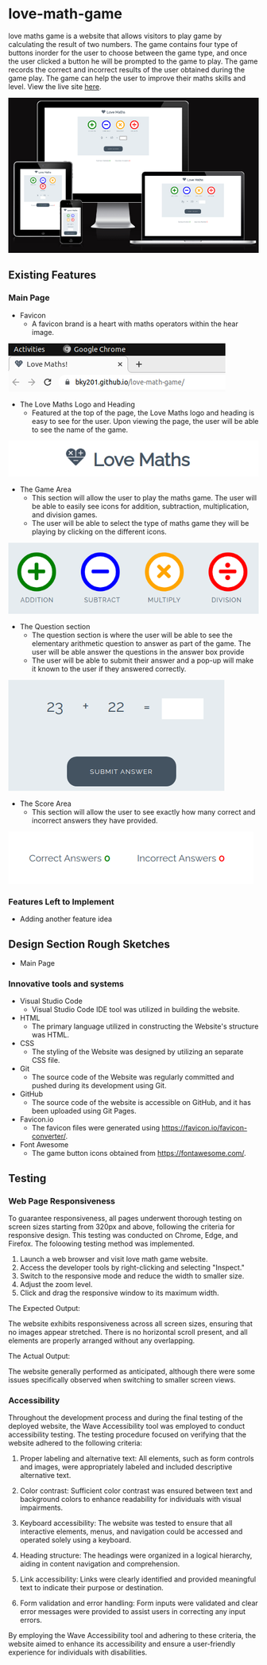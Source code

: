 # love-math-game

love maths game is a website that allows visitors to play game by calculating the result of two numbers. The game contains four type of buttons inorder for the user to choose between the game type, and once the user clicked a button he will  be prompted to the game to play. The game records the correct and incorrect results of the user obtained during the game play. The game can help the user to improve their maths skills and level. View the live site [here](https://bky201.github.io/love-math-game/). 

![alt text](assets/images/responsive.png)

## Existing Features

### Main Page
* Favicon 
  * A favicon brand is a heart with maths operators within the hear image.

![alt text](assets/images/favicon.png)

* The Love Maths Logo and Heading
  * Featured at the top of the page, the Love Maths logo and heading is easy to see for the user. Upon viewing the page, the user will be able to see the name of the game.

  
![alt text](assets/images/heading.png)

* The Game Area
  * This section will allow the user to play the maths game. The user will be able to easily see icons for addition, subtraction, multiplication, and division games.
  * The user will be able to select the type of maths game they will be playing by clicking on the different icons.

![alt text](assets/images/game-type.png)

* The Question section
  * The question section is where the user will be able to see the elementary arithmetic question to answer as part of the game. The user will be able answer the questions in the answer box provide
  * The user will be able to submit their answer and a pop-up will make it known to the user if they answered correctly.


![alt text](assets/images/game.png)

* The Score Area
  * This section will allow the user to see exactly how many correct and incorrect answers they have provided.

![alt text](assets/images/sccore.png)

### Features Left to Implement

* Adding another feature idea

## Design Section Rough Sketches
* Main Page

### Innovative tools and systems

* Visual Studio Code
  * Visual Studio Code IDE tool was utilized in building the website. 
* HTML
  * The primary language utilized in constructing the Website's structure was HTML.
* CSS
  * The styling of the Website was designed by utilizing an separate CSS file.
* Git
  * The source code of the Website was regularly committed and pushed during its development using Git.  
* GitHub
  * The source code of the website is accessible on GitHub, and it has been uploaded using Git Pages.  
* Favicon.io
  * The favicon files were generated using https://favicon.io/favicon-converter/.  
* Font Awesome
  * The game button icons obtained from https://fontawesome.com/.  

## Testing

### Web Page Responsiveness

To guarantee responsiveness, all pages underwent thorough testing on screen sizes starting from 320px and above, following the criteria for responsive design. This testing was conducted on Chrome, Edge, and Firefox.
The foloowing testing method was implemented.
1. Launch a web browser and visit love math game website.
2. Access the developer tools by right-clicking and selecting "Inspect."
3. Switch to the responsive mode and reduce the width to smaller size.
4. Adjust the zoom level.
5. Click and drag the responsive window to its maximum width.

The Expected Output:

The website exhibits responsiveness across all screen sizes, ensuring that no images appear stretched. There is no horizontal scroll present, and all elements are properly arranged without any overlapping.

The Actual Output:

The website generally performed as anticipated, although there were some issues specifically observed when switching to smaller screen views.

### Accessibility

Throughout the development process and during the final testing of the deployed website, the Wave Accessibility tool was employed to conduct accessibility testing. The testing procedure focused on verifying that the website adhered to the following criteria:

1. Proper labeling and alternative text: All elements, such as form controls and images, were appropriately labeled and included descriptive alternative text.

2. Color contrast: Sufficient color contrast was ensured between text and background colors to enhance readability for individuals with visual impairments.

3. Keyboard accessibility: The website was tested to ensure that all interactive elements, menus, and navigation could be accessed and operated solely using a keyboard.

4. Heading structure: The headings were organized in a logical hierarchy, aiding in content navigation and comprehension.

5. Link accessibility: Links were clearly identified and provided meaningful text to indicate their purpose or destination.

6. Form validation and error handling: Form inputs were validated and clear error messages were provided to assist users in correcting any input errors.

By employing the Wave Accessibility tool and adhering to these criteria, the website aimed to enhance its accessibility and ensure a user-friendly experience for individuals with disabilities.


